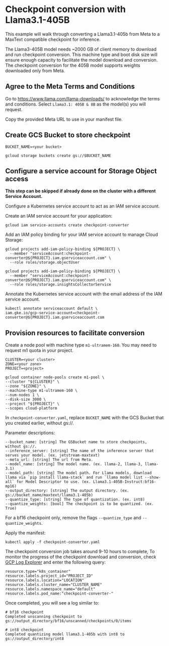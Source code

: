 # Checkpoint conversion with Llama3.1-405B

This example will walk through converting a Llama3.1-405b from Meta to a MaxText compatible checkpoint for inference.

The Llama3-405B model needs ~2000 GB of client memory to download and run checkpoint conversion. This machine type and boot disk size will ensure enough capacity to facilitate the model download and conversion. The checkpoint conversion for the 405B model supports weights downloaded only from Meta.

## Agree to the Meta Terms and Conditions
Go to https://www.llama.com/llama-downloads/ to acknowledge the terms and conditions. Select `Llama3.1: 405B & 8B` as the model(s) you will request.

Copy the provided Meta URL to use in your manifest file.

## Create GCS Bucket to store checkpoint
```
BUCKET_NAME=<your bucket>

gcloud storage buckets create gs://$BUCKET_NAME
```

## Configure a service account for Storage Object access
**This step can be skipped if already done on the cluster with a different Service Account.**

Configure a Kubernetes service account to act as an IAM service account.

Create an IAM service account for your application:

```
gcloud iam service-accounts create checkpoint-converter
```

Add an IAM policy binding for your IAM service account to manage Cloud Storage:

```
gcloud projects add-iam-policy-binding ${PROJECT} \
  --member "serviceAccount:checkpoint-converter@${PROJECT}.iam.gserviceaccount.com" \
  --role roles/storage.objectUser

gcloud projects add-iam-policy-binding ${PROJECT} \
  --member "serviceAccount:checkpoint-converter@${PROJECT}.iam.gserviceaccount.com" \
  --role roles/storage.insightsCollectorService
```

Annotate the Kubernetes service account with the email address of the IAM service account. 

```
kubectl annotate serviceaccount default \
iam.gke.io/gcp-service-account=checkpoint-converter@${PROJECT}.iam.gserviceaccount.com
```

## Provision resources to facilitate conversion
Create a node pool with machine type `m1-ultramem-160`. You may need to request m1 quota in your project.

```
CLUSTER=<your cluster>
ZONE=<your zone>
PROJECT=<project>

gcloud container node-pools create m1-pool \
--cluster "${CLUSTER}" \
--zone "${ZONE}" \
--machine-type m1-ultramem-160 \
--num-nodes 1 \
--disk-size 3000 \
--project "${PROJECT}" \
--scopes cloud-platform
```

In `checkpoint-converter.yaml`, replace `BUCKET_NAME` with the GCS Bucket that you created earlier, without gs://.

Parameter descriptions:

```
--bucket_name: [string] The GSBucket name to store checkpoints, without gs://.
--inference_server: [string] The name of the inference server that serves your model. (ex. jetstream-maxtext)
--meta_url: [string] The url from Meta.
--model_name: [string] The model name. (ex. llama-2, llama-3, llama-3.1)
--model_path: [string] The model path. For Llama models, download llama via `pip install llama-stack` and run `llama model list --show-all` for Model Descriptor to use. (ex. Llama3.1-405B-Instruct:bf16-mp16)
--output_directory: [string] The output directory. (ex. gs://bucket_name/maxtext/llama3.1-405b)
--quantize_type: [string] The type of quantization. (ex. int8)
--quantize_weights: [bool] The checkpoint is to be quantized. (ex. True)
```

For a bf16 checkpoint only, remove the flags `--quantize_type` and `--quantize_weights`.

Apply the manifest:

```
kubectl apply -f checkpoint-converter.yaml
```

The checkpoint conversion job takes around 9-10 hours to complete, To monitor the progress of the checkpoint download and conversion, check [GCP Log Explorer](https://console.cloud.google.com/logs/query) and enter the following query:

```
resource.type="k8s_container"
resource.labels.project_id="PROJECT_ID"
resource.labels.location="LOCATION"
resource.labels.cluster_name="CLUSTER_NAME"
resource.labels.namespace_name="default"
resource.labels.pod_name:"checkpoint-converter-"
```

Once completed, you will see a log similar to:

```
# bf16 checkpoint
Completed unscanning checkpoint to gs://output_directory/bf16/unscanned/checkpoints/0/items

# int8 checkpoint
Completed quantizing model llama3.1-405b with int8 to gs://output_directory/int8
```

